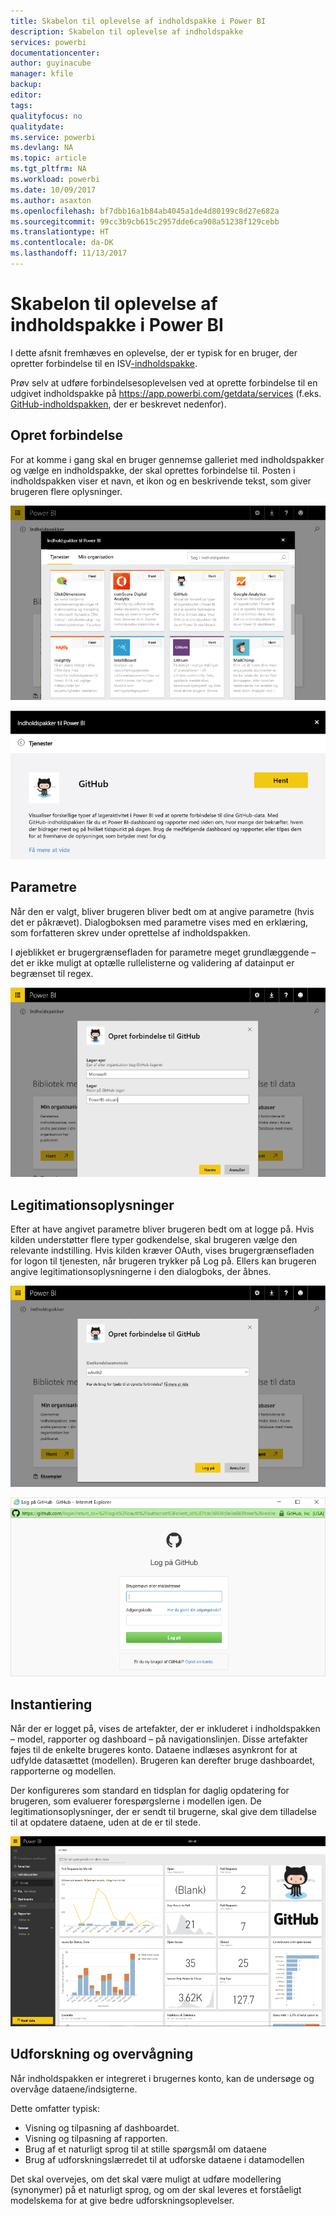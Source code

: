 ```yaml
---
title: Skabelon til oplevelse af indholdspakke i Power BI
description: Skabelon til oplevelse af indholdspakke
services: powerbi
documentationcenter: 
author: guyinacube
manager: kfile
backup: 
editor: 
tags: 
qualityfocus: no
qualitydate: 
ms.service: powerbi
ms.devlang: NA
ms.topic: article
ms.tgt_pltfrm: NA
ms.workload: powerbi
ms.date: 10/09/2017
ms.author: asaxton
ms.openlocfilehash: bf7dbb16a1b84ab4045a1de4d80199c8d27e682a
ms.sourcegitcommit: 99cc3b9cb615c2957dde6ca908a51238f129cebb
ms.translationtype: HT
ms.contentlocale: da-DK
ms.lasthandoff: 11/13/2017
---
```

# <a name="template-content-pack-experiences-in-power-bi"></a>Skabelon til oplevelse af indholdspakke i Power BI
I dette afsnit fremhæves en oplevelse, der er typisk for en bruger, der opretter forbindelse til en ISV[-indholdspakke](../service-connect-to-services.md). 

Prøv selv at udføre forbindelsesoplevelsen ved at oprette forbindelse til en udgivet indholdspakke på https://app.powerbi.com/getdata/services (f.eks. [GitHub-indholdspakken](https://app.powerbi.com/getdata/services/github), der er beskrevet nedenfor).

## <a name="connect"></a>Opret forbindelse
For at komme i gang skal en bruger gennemse galleriet med indholdspakker og vælge en indholdspakke, der skal oprettes forbindelse til. Posten i indholdspakken viser et navn, et ikon og en beskrivende tekst, som giver brugeren flere oplysninger.

![opret forbindelse](media/template-content-pack-experience/github_data.png)

![opret forbindelse](media/template-content-pack-experience/github_connect.png)

## <a name="parameters"></a>Parametre
Når den er valgt, bliver brugeren bliver bedt om at angive parametre (hvis det er påkrævet). Dialogboksen med parametre vises med en erklæring, som forfatteren skrev under oprettelse af indholdspakken.

I øjeblikket er brugergrænsefladen for parametre meget grundlæggende – det er ikke muligt at optælle rullelisterne og validering af datainput er begrænset til regex.

![parametre](media/template-content-pack-experience/github_params.png)

## <a name="credentials"></a>Legitimationsoplysninger
Efter at have angivet parametre bliver brugeren bedt om at logge på.  Hvis kilden understøtter flere typer godkendelse, skal brugeren vælge den relevante indstilling. Hvis kilden kræver OAuth, vises brugergrænsefladen for logon til tjenesten, når brugeren trykker på Log på.  Ellers kan brugeren angive legitimationsoplysningerne i den dialogboks, der åbnes.

![Legitimationsoplysninger](media/template-content-pack-experience/github_login.png)

![opret forbindelse](media/template-content-pack-experience/github_creds2.png)

## <a name="instantiation"></a>Instantiering
Når der er logget på, vises de artefakter, der er inkluderet i indholdspakken – model, rapporter og dashboard – på navigationslinjen.  Disse artefakter føjes til de enkelte brugeres konto.  Dataene indlæses asynkront for at udfylde datasættet (modellen).  Brugeren kan derefter bruge dashboardet, rapporterne og modellen.

Der konfigureres som standard en tidsplan for daglig opdatering for brugeren, som evaluerer forespørgslerne i modellen igen.  De legitimationsoplysninger, der er sendt til brugerne, skal give dem tilladelse til at opdatere dataene, uden at de er til stede.

![Instantiering](media/template-content-pack-experience/github_dashboard.png)

## <a name="exploration-and-monitoring"></a>Udforskning og overvågning
Når indholdspakken er integreret i brugernes konto, kan de undersøge og overvåge dataene/indsigterne.

Dette omfatter typisk:

* Visning og tilpasning af dashboardet.
* Visning og tilpasning af rapporten.
* Brug af et naturligt sprog til at stille spørgsmål om dataene
* Brug af udforskningslærredet til at udforske dataene i datamodellen

Det skal overvejes, om det skal være muligt at udføre modellering (synonymer) på et naturligt sprog, og om der skal leveres et forståeligt modelskema for at give bedre udforskningsoplevelser.

